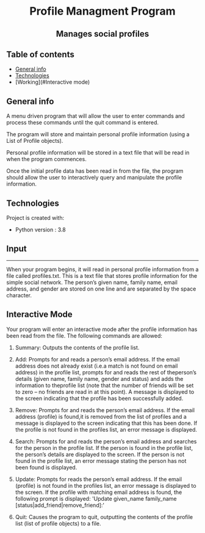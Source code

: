 

<h1 align="center">Profile Managment Program</h1>
<h2 align="center">Manages social profiles</h2>

## Table of contents
* [General info](#general-info)
* [Technologies](#technologies)
* [Working](#Interactive mode)

## General info
A menu driven program that will allow the user to enter commands and process these commands until the quit command is entered.

The program will store and maintain personal profile information (using a List of Profile objects). 

Personal profile information will be stored in a text file that will be read in when the program commences.

Once the initial profile data has been read in from the file, the program should allow the user to
interactively query and manipulate the profile information.

## Technologies
Project is created with:
*  Python version : 3.8

## Input
--- 
When your program begins, it will read in personal profile information from a file called profiles.txt.
This is a text file that stores profile information for the simple social network.
The person’s given name, family name, email address, and gender are stored on one line and are
separated by the space character.


## Interactive Mode
Your program will enter an interactive mode after the profile information has been read from the file. The following commands are allowed:

1. Summary:
Outputs the contents of the profile list.

2. Add:
Prompts for and reads a person’s email address. If the email address does not already exist (i.e.a match is not found on email address) in the profile list, prompts for and reads the rest of theperson’s details (given name, family name, gender and status) and adds the information to theprofile list (note that the number of friends will be set to zero – no friends are read in at this point).
A message is displayed to the screen indicating that the profile has been successfully added.

3. Remove:
Prompts for and reads the person’s email address. If the email address (profile) is found,it is removed from the list of profiles and a message is displayed to the screen indicating
that this has been done. If the profile is not found in the profiles list, an error message is displayed.

4. Search:
Prompts for and reads the person’s email address and searches for the person in the profile list.
If the person is found in the profile list, the person’s details are displayed to the screen. If the person is not found in the profile list, an error message stating the person has not been found is displayed.

5. Update:
Prompts for reads the person’s email address. If the email (profile) is not found in the profiles list, an error message is displayed to the screen. If the profile with matching email address is found, the following prompt is displayed: 'Update given_name family_name
[status|add_friend|remove_friend]:'

6. Quit:
Causes the program to quit, outputting the contents of the profile list (list of profile objects) to a file.
